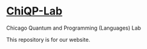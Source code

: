# [ChiQP-Lab](https://chiqp.cs.uchicago.edu)

Chicago Quantum and Programming (Languages) Lab

This repository is for our website.
